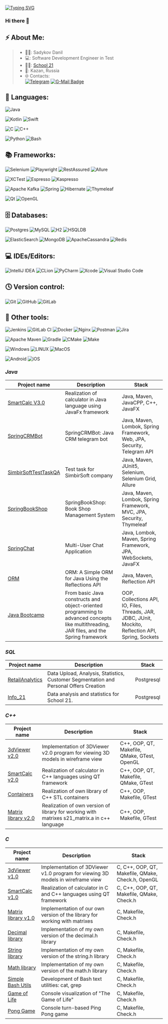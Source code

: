 [![Typing SVG](https://readme-typing-svg.herokuapp.com?font=Fira+Code&pause=1000&color=7B47F7&random=false&width=435&lines=SDET+Engineer)](https://git.io/typing-svg)
### Hi there 👋

## ⚡ About Me:
>- 👨‍💻: Sadykov Danil
>- 💻: Software Development Engineer in Test
>- 👨‍🎓: [School 21](https://21-school.ru/)
>- 🌆: Kazan, Russia
>- 🌐 Contacts:  
[![Telegram](https://img.shields.io/badge/Telegram-2CA5E0?style=for-the-badge&logo=telegram&logoColor=white)](https://t.me/heisyenberg)
[![G-Mail Badge](https://img.shields.io/badge/Gmail-D14836?style=for-the-badge&logo=gmail&logoColor=white)](mailto:hiesyenberg@gmail.com)

## 🚀 Languages:

![Java](https://img.shields.io/badge/Java-ED8B00?style=for-the-badge&logo=openjdk&logoColor=white)

![Kotlin](https://img.shields.io/badge/kotlin-%237F52FF.svg?style=for-the-badge&logo=kotlin&logoColor=white)
![Swift](https://img.shields.io/badge/swift-F54A2A?style=for-the-badge&logo=swift&logoColor=white)


![C](https://img.shields.io/badge/c-%2300599C.svg?style=for-the-badge&logo=c&logoColor=white)
![C++](https://img.shields.io/badge/c++-%2300599C.svg?style=for-the-badge&logo=c%2B%2B&logoColor=white)

![Python](https://img.shields.io/badge/python-3670A0?style=for-the-badge&logo=python&logoColor=ffdd54)
![Bash](https://img.shields.io/badge/bash-%23121011.svg?style=for-the-badge&logo=gnu-bash&logoColor=white)

## 📚 Frameworks:
![Selenium](https://img.shields.io/badge/-selenium-%43B02A?style=for-the-badge&logo=selenium&logoColor=white)
![Playwright](https://img.shields.io/badge/-playwright-%232EAD33?style=for-the-badge&logo=playwright&logoColor=white)
![RestAssured](https://img.shields.io/badge/-RestAssured-3DDC84?style=for-the-badge&logoColor=black)
![Allure](https://img.shields.io/badge/Allure-FCC624?style=for-the-badge&logoColor=white)

![XCTest](https://img.shields.io/badge/-XCTest-%43B02A?style=for-the-badge&logoColor=white)
![Espresso](https://img.shields.io/badge/Espresso-%23008FBA.svg?color=red&style=for-the-badge&logoColor=white)
![Kaspresso](https://img.shields.io/badge/-Kaspresso-3DDC84?style=for-the-badge&logoColor=black)

![Apache Kafka](https://img.shields.io/badge/Apache%20Kafka-000?style=for-the-badge&logo=apachekafka)
![Spring](https://img.shields.io/badge/spring-%236DB33F.svg?style=for-the-badge&logo=spring&logoColor=white)
![Hibernate](https://img.shields.io/badge/Hibernate-59666C?style=for-the-badge&logo=Hibernate&logoColor=white)
![Thymeleaf](https://img.shields.io/badge/Thymeleaf-%23005C0F.svg?style=for-the-badge&logo=Thymeleaf&logoColor=white)

![Qt](https://img.shields.io/badge/Qt-%23217346.svg?style=for-the-badge&logo=Qt&logoColor=white)
![OpenGL](https://img.shields.io/badge/OpenGL-%23FFFFFF.svg?style=for-the-badge&logo=opengl)

## 🗄️ Databases:

![Postgres](https://img.shields.io/badge/postgres-%23316192.svg?style=for-the-badge&logo=postgresql&logoColor=white)
![MySQL](https://img.shields.io/badge/mysql-%2300f.svg?style=for-the-badge&logo=mysql&logoColor=white)
![H2](https://img.shields.io/badge/h2-%2300f.svg?style=for-the-badge&logo=h2&logoColor=white)
![HSQLDB](https://img.shields.io/badge/hsqldb-%23316192.svg?style=for-the-badge&logo=hsqldb&logoColor=white)

![ElasticSearch](https://img.shields.io/badge/-ElasticSearch-005571?style=for-the-badge&logo=elasticsearch)
![MongoDB](https://img.shields.io/badge/MongoDB-%234ea94b.svg?style=for-the-badge&logo=mongodb&logoColor=white)
![ApacheCassandra](https://img.shields.io/badge/cassandra-%231287B1.svg?style=for-the-badge&logo=apache-cassandra&logoColor=white)
![Redis](https://img.shields.io/badge/redis-%23DD0031.svg?style=for-the-badge&logo=redis&logoColor=white)

## 💻 IDEs/Editors:

![IntelliJ IDEA](https://img.shields.io/badge/IntelliJIDEA-000000.svg?style=for-the-badge&logo=intellij-idea&logoColor=black&labelColor=red)
![CLion](https://img.shields.io/badge/CLion-black?style=for-the-badge&logo=clion&logoColor=black&labelColor=blue)
![PyCharm](https://img.shields.io/badge/pycharm-143?style=for-the-badge&logo=pycharm&logoColor=black&color=black&labelColor=green)
![Xcode](https://img.shields.io/badge/Xcode-007ACC?style=for-the-badge&logo=Xcode&logoColor=white)
![Visual Studio Code](https://img.shields.io/badge/Visual%20Studio%20Code-0078d7.svg?style=for-the-badge&logo=visual-studio-code&logoColor=white)

## 🕓 Version control:
![Git](https://img.shields.io/badge/git-%23F05033.svg?style=for-the-badge&logo=git&logoColor=white)
![GitHub](https://img.shields.io/badge/github-%23121011.svg?style=for-the-badge&logo=github&logoColor=white)
![GitLab](https://img.shields.io/badge/gitlab-%23F05033.svg?style=for-the-badge&logo=gitlab&logoColor=white)


## 👾 Other tools:
![Jenkins](https://img.shields.io/badge/jenkins-%232C5263.svg?style=for-the-badge&logo=jenkins&logoColor=white)
![GitLab CI](https://img.shields.io/badge/gitlab%20ci-%23181717.svg?style=for-the-badge&logo=gitlab&logoColor=white)
![Docker](https://img.shields.io/badge/docker-%230db7ed.svg?style=for-the-badge&logo=docker&logoColor=white)
![Nginx](https://img.shields.io/badge/nginx-%23009639.svg?style=for-the-badge&logo=nginx&logoColor=white)
![Postman](https://img.shields.io/badge/Postman-FF6C37?style=for-the-badge&logo=postman&logoColor=white)
![Jira](https://img.shields.io/badge/jira-%230A0FFF.svg?style=for-the-badge&logo=jira&logoColor=white)

![Apache Maven](https://img.shields.io/badge/Apache%20Maven-C71A36?style=for-the-badge&logo=Apache%20Maven&logoColor=white)
![Gradle](https://img.shields.io/badge/Gradle-02303A.svg?style=for-the-badge&logo=Gradle&logoColor=white)
![CMake](https://img.shields.io/badge/CMake-%23008FBA.svg?style=for-the-badge&logo=cmake&logoColor=white)
![Make](https://img.shields.io/badge/Make-%23008FBA.svg?color=red&style=for-the-badge&logo=Make&logoColor=white)

![Windows](https://img.shields.io/badge/Windows-0078D6?style=for-the-badge&logo=windows&logoColor=white)
![LINUX](https://img.shields.io/badge/Linux-FCC624?style=for-the-badge&logo=linux&logoColor=black)
![MacOS](https://img.shields.io/badge/mac%20os-000000?style=for-the-badge&logo=apple&logoColor=white)

![Android](https://img.shields.io/badge/Android-3DDC84?style=for-the-badge&logo=android&logoColor=white)
![iOS](https://img.shields.io/badge/iOS-000000?style=for-the-badge&logo=ios&logoColor=white)

### *Java*  
| Project name      | Description | Stack |
| ------------- | ------------------------ | ------------------------ |
| [SmartCalc V3.0](https://github.com/HeisYenberg/SmartCalcV3.0-on-Java) | Realization of calculator in Java language using JavaFx framework | Java, Maven, JavaCPP, C++, JavaFX |
| [SpringCRMBot](https://github.com/HeisYenberg/SpringCRMBot) | SpringCRMBot: Java CRM telegram bot | Java, Maven, Lombok, Spring Framework, Web, JPA, Security, Telegram API  |
| [SimbirSoftTestTaskQA](https://github.com/HeisYenberg/SimbirSoftTestTaskQA)| Test task for SimbirSoft company | Java, Maven, JUnit5, Selenium, Selenium Grid, Allure |
| [SpringBookShop](https://github.com/HeisYenberg/SpringBookShop) |SpringBookShop: Book Shop Management System | Java, Maven, Lombok, Spring Framework, MVC, JPA, Security, Thymeleaf |
| [SpringChat](https://github.com/HeisYenberg/SpringChat) | Multi-User Chat Application | Java, Lombok, Maven, Spring Framework, JPA, WebSockets, JavaFX |
| [ORM](https://github.com/HeisYenberg/ORM) | ORM: A Simple ORM for Java Using the Reflections API | Java, Maven, Reflection API |
| [Java Bootcamp](https://github.com/HeisYenberg/Java-BootCamp) | From basic Java constructs and object-oriented programming to advanced concepts like multithreading, JAR files, and the Spring framework | OOP, Collections API, IO, Files, Threads, JAR, JDBC, JUnit, Mockito, Reflection API, Spring, Sockets |

### *SQL*  
| Project name      | Description | Stack |
| ------------- | ------------------------ | ------------------------ |
| [RetailAnalytics](https://github.com/HeisYenberg/RetailAnalytics-v1.0) | Data Upload, Analysis, Statistics, Customer Segmentation and Personal Offers Creation |  Postgresql |
| [Info_21](https://github.com/HeisYenberg/Info21-v1.0) | Data analysis and statistics for School 21. | Postgresql |

### *C++*  
| Project name      | Description | Stack |
| ------------- | ------------------------ | ------------------------ |
| [3dViewer v2.0](https://github.com/HeisYenberg/3D-Viewer-on-CPP-QT) | Implementation of 3DViewer v2.0 program for viewing 3D models in wireframe view | C++, OOP, QT, Makefile, QMake, GTest, OpenGL |
| [SmartCalc v2.0](https://github.com/HeisYenberg/SmartCalcV2.0-on-CPP-QT) | Realization of calculator in C++ languages using QT framework | C++, OOP, QT, Makefile, QMake, GTest |
| [Containers](https://github.com/HeisYenberg/Containers-H-On-CPP) | Realization of own library of C++ STL containers |  C++, OOP, Makefile, GTest |
| [Matrix library v2.0](https://github.com/HeisYenberg/My-Matrix-H-on-CPP) | Realization of own version of library for working with matrixes s21_matrix.a in c++ language |  C++, OOP, Makefile, GTest |

### *C*
| Project name      | Description | Stack |
| ------------- | ------------------------ | ------------------------ |
| [3dViewer v1.0](https://github.com/HeisYenberg/3D-Viewer-on-C-QT) | Implementation of 3DViewer v1.0 program for viewing 3D models in wireframe view |  C, C++, OOP, QT, Makefile, QMake, Check.h, OpenGL |
| [SmartCalc v1.0](https://github.com/HeisYenberg/SmartCalc-on-C-QT) | Realization of calculator in C and C++ languages using QT framework |  C, C++, OOP, QT, Makefile, QMake, Check.h |
| [Matrix library v1.0](https://github.com/HeisYenberg/My-Matrix-H-on-C) | Implementation of our own version of the library for working with matrixes | C, Makefile, Check.h |
| [Decimal library](https://github.com/HeisYenberg/My-Decimal-H-on-C) | Implementation of my own version of the decimal.h library | C, Makefile, Check.h |
| [String library](https://github.com/HeisYenberg/My-String-H-on-C) | Implementation of my own version of the string.h library | C, Makefile, Check.h |
| [Math library](https://github.com/HeisYenberg/My-Math-H-on-C) | Implementation of my own version of the math.h library | C, Makefile, Check.h |
| [Simple Bash Utils](https://github.com/HeisYenberg/Bash-Utils-on-C) | Development of Bash text utilities: cat, grep | C, Makefile, Check.h |
| [Game of Life](https://github.com/HeisYenberg/Game-of-Life-on-C) | Console visualization of "The Game of Life" | C, Makefile, Check.h |
| [Pong Game](https://github.com/HeisYenberg/Pong-on-C) | Console turn-based Ping Pong game | C, Makefile, Check.h |
